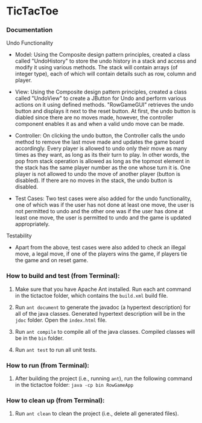 # TicTacToe

### Documentation

Undo Functionality

* Model: Using the Composite design pattern principles, created a class called "UndoHistory" to store the undo history in a stack and access and modify it using various methods. The stack will contain arrays (of integer type), each of which will contain details such as row, column and player.

* View: Using the Composite design pattern principles, created a class called "UndoView" to create a JButton for Undo and perform various actions on it using defined methods. "RowGameGUI" retrieves the undo button and displays it next to the reset button. At first, the undo button is diabled since there are no moves made, however, the controller component enables it as and when a valid undo move can be made.

* Controller: On clicking the undo button, the Controller calls the undo method to remove the last move made and updates the game board accordingly. Every player is allowed to undo only their move as many times as they want, as long as its their turn to play. In other words, the pop from stack operation is allowed as long as the topmost element in the stack has the same player number as the one whose turn it is. One player is not allowed to undo the move of another player (button is disabled). If there are no moves in the stack, the undo button is disabled.

* Test Cases: Two test cases were also added for the undo functionality, one of which was if the user has not done at least one move, the user is not permitted to undo and the other one was if the user has done at least one move, the user is permitted to undo and the game is updated appropriately.

Testability

* Apart from the above, test cases were also added to check an illegal move, a legal move, if one of the players wins the game, if players tie the game and on reset game.

### How to build and test (from Terminal):

1. Make sure that you have Apache Ant installed. Run each ant command in the tictactoe folder, which contains the `build.xml` build file.

2. Run `ant document` to generate the javadoc (a hypertext description) for all of the java classes. Generated hypertext description will be in the `jdoc` folder. Open the `index.html` file. 

3. Run `ant compile` to compile all of the java classes. Compiled classes will be in the `bin` folder.

4. Run `ant test` to run all unit tests.

### How to run (from Terminal):

1. After building the project (i.e., running `ant`), run the following command in the tictactoe folder:
   `java -cp bin RowGameApp`

### How to clean up (from Terminal):

1. Run `ant clean` to clean the project (i.e., delete all generated files).
